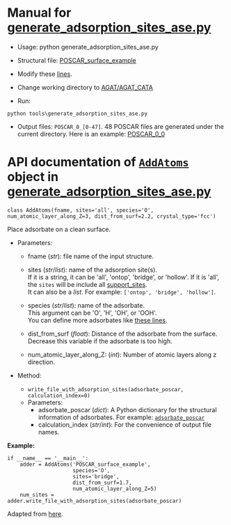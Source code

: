 # Manual for [generate_adsorption_sites_ase.py](../tools/add_vacuum_space.py)  

* Usage: python generate_adsorption_sites_ase.py  

* Structural file: [POSCAR_surface_example](../files/POSCAR_surface_example)  

* Modify these [lines](../tools/generate_adsorption_sites_ase.py#L331-L335).  

* Change working directory to [AGAT/AGAT_CATA](../)  
  
* Run:  
```  
python tools\generate_adsorption_sites_ase.py    
```  

* Output files: `POSCAR_0_[0-47]`. 48 POSCAR files are generated under the current directory. Here is an example: [POSCAR_0_0](../files/POSCAR_0_0)

# API documentation of [`AddAtoms`](../tools/generate_adsorption_sites_ase.py#L15) object in [generate_adsorption_sites_ase.py](../tools/generate_adsorption_sites_ase.py)  


```  
class AddAtoms(fname, sites='all', species='O', num_atomic_layer_along_Z=3, dist_from_surf=2.2, crystal_type='fcc')
```  
Place adsorbate on a clean surface.  
- Parameters: 
	- fname (*str*): file name of the input structure.  
	
	- sites (*str*/*list*): name of the adsorption site(s).   
	  If it is a string, it can be 'all', 'ontop', 'bridge', or 'hollow'. If it is 'all', the `sites` will be include all [support_sites](../tools/generate_adsorption_sites_ase.py#L21).   
	  It can also be a *list*. For example: `['ontop', 'bridge', 'hollow']`.  
	 
	  
	- species (*str*/*list*): name of the adsorbate.  
	  This argument can be 'O', 'H', 'OH', or 'OOH'.  
          You can define more adsorbates like [these lines](../tools/generate_adsorption_sites_ase.py#L220-L328).  
	  
	- dist_from_surf (*float*): Distance of the adsorbate from the surface.  
	Decrease this variable if the adsorbate is too high.    
	
	- num_atomic_layer_along_Z: (*int*): Number of atomic layers along z direction.  

- Method:
	- `write_file_with_adsorption_sites(adsorbate_poscar, calculation_index=0)`
	- Parameters:
		- adsorbate_poscar (*dict*): A Python dictionary for the structural information of adsorbates. For example: [`adsorbate_poscar`](../tools/generate_adsorption_sites_ase.py#L220-L328)    
		- calculation_index (*str*/*int*): For the convenience of output file names.   

**Example:**

```
if __name__ == '__main__':
    adder = AddAtoms('POSCAR_surface_example',
                     species='O',
                     sites='bridge',
                     dist_from_surf=1.7,
                     num_atomic_layer_along_Z=5)
    num_sites = adder.write_file_with_adsorption_sites(adsorbate_poscar)
 ```  
 Adapted from [here](../tools/generate_adsorption_sites_ase.py#L330-L336).  
